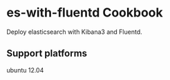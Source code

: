 es-with-fluentd Cookbook
========================

Deploy elasticsearch with Kibana3 and Fluentd.

## Support platforms
ubuntu 12.04
